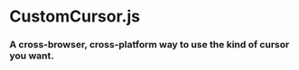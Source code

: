 CustomCursor.js
=============

### A cross-browser, cross-platform way to use the kind of cursor you want.

